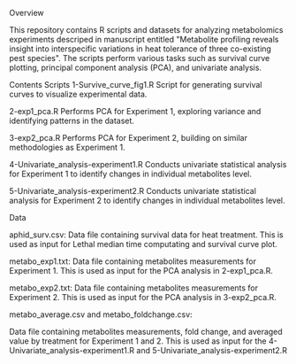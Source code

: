 Overview

This repository contains R scripts and datasets for analyzing metabolomics experiments descriped in manuscript entitled "Metabolite profiling reveals insight into interspecific variations in heat tolerance of three co-existing pest species". 
The scripts perform various tasks such as survival curve plotting, principal component analysis (PCA), and univariate analysis.

Contents
Scripts
1-Survive_curve_fig1.R
Script for generating survival curves to visualize experimental data.

2-exp1_pca.R
Performs PCA for Experiment 1, exploring variance and identifying patterns in the dataset.

3-exp2_pca.R
Performs PCA for Experiment 2, building on similar methodologies as Experiment 1.

4-Univariate_analysis-experiment1.R
Conducts univariate statistical analysis for Experiment 1 to identify changes in individual metabolites level.

5-Univariate_analysis-experiment2.R
Conducts univariate statistical analysis for Experiment 2 to identify changes in individual metabolites level.

Data

aphid_surv.csv:
Data file containing survival data for heat treatment. This is used as input for Lethal median time computating and survival curve plot.

metabo_exp1.txt:
Data file containing metabolites measurements for Experiment 1. This is used as input for the PCA analysis in 2-exp1_pca.R.

metabo_exp2.txt:
Data file containing metabolites measurements for Experiment 2. This is used as input for the PCA analysis in 3-exp2_pca.R.

metabo_average.csv and metabo_foldchange.csv:

Data file containing metabolites measurements, fold change, and averaged value by treatment for Experiment 1 and 2. This is used as input for the 4-Univariate_analysis-experiment1.R and 5-Univariate_analysis-experiment2.R
